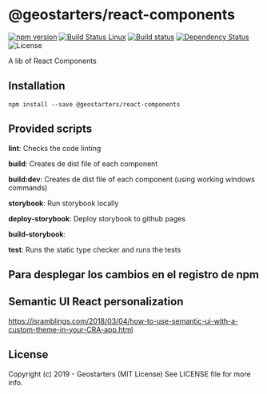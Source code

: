 # @geostarters/react-components
[![npm version](https://badge.fury.io/js/%40geostarters%2Freact-components.svg)](https://badge.fury.io/js/%40geostarters%2Freact-components)
[![Build Status Linux](https://travis-ci.org/geostarters/icgc-react-components.svg?branch=master)](https://travis-ci.org/geostarters/icgc-react-components)
[![Build status](https://ci.appveyor.com/api/projects/status/18yhfa5c2y32s2h9/branch/master?svg=true)](https://ci.appveyor.com/project/geostarters/icgc-react-components/branch/master)
[![Dependency Status](https://david-dm.org/geostarters/icgc-react-components.svg)](https://david-dm.org/geostarters/icgc-react-components)
![License](https://img.shields.io/badge/license-MIT-blue.svg)

A lib of React Components

## Installation

```
npm install --save @geostarters/react-components
```

## Provided scripts

**lint**: Checks the code linting

**build**: Creates de dist file of each component

**build:dev**: Creates de dist file of each component (using working windows commands)

**storybook**: Run storybook locally

**deploy-storybook**: Deploy storybook to github pages

**build-storybook**:

**test**: Runs the static type checker and runs the tests

## Para desplegar los cambios en el registro de npm



## Semantic UI React personalization

https://jsramblings.com/2018/03/04/how-to-use-semantic-ui-with-a-custom-theme-in-your-CRA-app.html


## License

Copyright (c) 2019 - Geostarters (MIT License) See LICENSE file for more info.